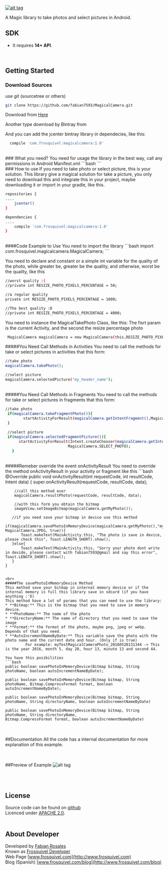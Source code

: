 [![alt tag](https://github.com/fabian7593/MagicalCamera/blob/master/cameraHighQ.png)](https://github.com/fabian7593/MagicalCamera)

A Magic library to take photos and select pictures in Android.
<br>
## SDK
* It requires **14+ API**.
<br>

## Getting Started

### Download Sources
use git (sourcetree or others)

```bash
git clone https://github.com/fabian7593/MagicalCamera.git
```

Download from [Here](https://github.com/fabian7593/MagicalCamera/zipball/master)

Another type download by Bintray from 
 

And you can add the jcenter bintray library in dependecies, like this:
```bash
  compile 'com.frosquivel:magicalcamera:1.0'
```
<br>
### What you need?
You need for usage the library in the best way, call any permissions in Android Manifest.xml
```bash
    <uses-permission android:name="android.permission.WRITE_EXTERNAL_STORAGE"/>
    <uses-permission android:name="android.permission.READ_EXTERNAL_STORAGE" />
    <uses-permission android:name="android.permission.CAMERA"/>
```
<br>
### How to use
If you need to take photo or select picture, this is your solution.
This library give a magical solution for take a picture, you only need to download this and integrate this in your project, maybe downloading it or import in your gradle, like this.

```bash
repositories {
....
    jcenter()
}

dependencies {
....
    compile 'com.frosquivel:magicalcamera:1.0'
}
```
<br>
####Code Example to Use
You need to import the library
```bash
import com.frosquivel.magicalcamera.MagicalCamera;
```

You need to declare and constant or a simple int variable for the quality of the photo, while greater be, greater be the quality, and otherwise, worst be the quality, like this
```bash
//worst quality :( 
//private int RESIZE_PHOTO_PIXELS_PERCENTAGE = 50;

//a regular quality
private int RESIZE_PHOTO_PIXELS_PERCENTAGE = 1000;

//The best quality :D
//private int RESIZE_PHOTO_PIXELS_PERCENTAGE = 4000;
```

You need to instance the MagicalTakePhoto Class, like this:
The fisrt param is the current Activity, and the second the resize percentage photo
```bash
 MagicalCamera magicalCamera = new MagicalCamera(this,RESIZE_PHOTO_PIXELS_PERCENTAGE);
```


#####You Need Call Methods in Activities
You need to call the methods for take or select pictures in activities that this form:

```bash
//take photo
magicalCamera.takePhoto();

//select picture
magicalCamera.selectedPicture("my_header_name");
```
<br>
#####You Need Call Methods in Fragments
You need to call the methods for take or select pictures in fragments that this form:

```bash
//take photo
 if(magicalCamera.takeFragmentPhoto()){
        startActivityForResult(magicalCamera.getIntentFragment(),MagicalCamera.TAKE_PHOTO);
 }
 
 //select picture
 if(magicalCamera.selectedFragmentPicture()){
      startActivityForResult(Intent.createChooser(magicalCamera.getIntentFragment(),  "My Header Example"),
                            MagicalCamera.SELECT_PHOTO);
   }
```

<br>
#####Remeber override the event onActivityResult
You need to override the method onActivityResult in your activity or fragment like this
```bash
 @Override
    public void onActivityResult(int requestCode, int resultCode, Intent data) {
        super.onActivityResult(requestCode, resultCode, data);
        
        //call this method ever
        magicalCamera.resultPhoto(requestCode, resultCode, data);
        
        //with this form you obtain the bitmap
        imageView.setImageBitmap(magicalCamera.getMyPhoto());

       //if you need save your bitmap in device use this method
       if(magicalCamera.savePhotoInMemoryDevice(magicalCamera.getMyPhoto(),"myTestMagicalCameraPhoto", MagicalCamera.JPEG, true)){
           Toast.makeText(MainActivity.this, "The photo is save in device, please check this", Toast.LENGTH_SHORT).show();
       }else{
           Toast.makeText(MainActivity.this, "Sorry your photo dont write in devide, please contact with fabian7593@gmail and say this error", Toast.LENGTH_SHORT).show();
       }
    }
```

<br>
#####The savePhotoInMemoryDevice Method
This method save your bitmap in internal memory device or if the internal memory is full this library save in sdcard (if you have anything :'D)
This method have a lot of params that you can need to use the library:
* **Bitmap:** This is the bitmap that you need to save in memory device.
* **PhotoName:** The name of the photo
* **DirectoryName:** The name of directory that you need to save the image
* **Format:** the format of the photo, maybe png, jpeg or webp. Depends of that you need.
* **AutoIncrementNameByDate:** This variable save the photo with the photo name and the current date and hour. (Only if is true)
         For example: myTestMagicalCameraPhoto_20160520131344 -> This is the year 2016, month 5, day 20, hour 13, minute 13 and second 44.
         
You have this posibilities
```bash
public boolean savePhotoInMemoryDevice(Bitmap bitmap, String photoName, boolean autoIncrementNameByDate);

public boolean savePhotoInMemoryDevice(Bitmap bitmap, String photoName, Bitmap.CompressFormat format, boolean autoIncrementNameByDate);

public boolean savePhotoInMemoryDevice(Bitmap bitmap, String photoName, String directoryName, boolean autoIncrementNameByDate)

public boolean savePhotoInMemoryDevice(Bitmap bitmap, String photoName, String directoryName,
Bitmap.CompressFormat format, boolean autoIncrementNameByDate)
```

<br><br>
##Documentation
All the code has a internal documentation for more explanation of this example.

<br><br>
##Preview of Example
![alt tag](https://github.com/fabian7593/MagicalTakePhoto/blob/master/image.gif)


<br><br>
## License
Source code can be found on [github](https://github.com/fabian7593/MagicalTakePhoto)<br>
Licenced under [APACHE 2.0](http://www.apache.org/licenses/LICENSE-2.0).
<br><br>

## About Developer
Developed by [Fabian Rosales](http://www.frosquivel.com)<br>
Known as [Frosquivel Developer](http://www.frosquivel.com)<br>
Web Page [www.frosquivel.com](http://www.frosquivel.com)<br>
Blog (Spanish) [www.frosquivel.com/blog](http://www.frosquivel.com/blog)<br>



